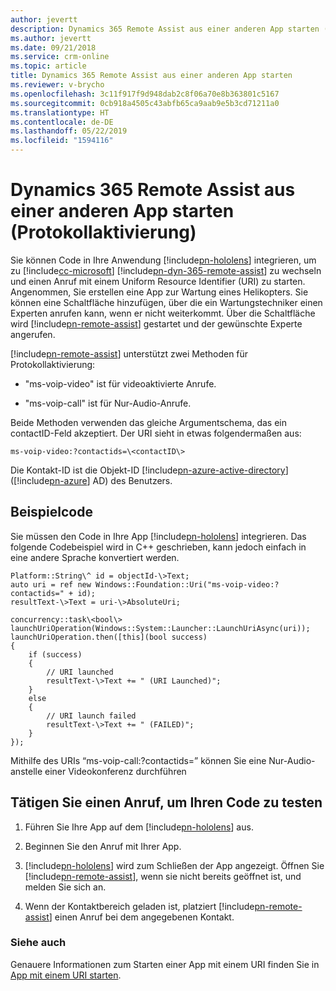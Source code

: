 ```yaml
---
author: jevertt
description: Dynamics 365 Remote Assist aus einer anderen App starten (Protokollaktivierung)
ms.author: jevertt
ms.date: 09/21/2018
ms.service: crm-online
ms.topic: article
title: Dynamics 365 Remote Assist aus einer anderen App starten
ms.reviewer: v-brycho
ms.openlocfilehash: 3c11f917f9d948dab2c8f06a70e8b363801c5167
ms.sourcegitcommit: 0cb918a4505c43abfb65ca9aab9e5b3cd71211a0
ms.translationtype: HT
ms.contentlocale: de-DE
ms.lasthandoff: 05/22/2019
ms.locfileid: "1594116"
---
```

# <a name="launch-dynamics-365-remote-assist-from-another-app-protocol-activation"></a>Dynamics 365 Remote Assist aus einer anderen App starten (Protokollaktivierung)

Sie können Code in Ihre Anwendung [!include[pn-hololens](../includes/pn-hololens.md)] integrieren, um zu [!include[cc-microsoft](../includes/cc-microsoft.md)] [!include[pn-dyn-365-remote-assist](../includes/pn-dyn-365-remote-assist.md)] zu wechseln und einen Anruf mit einem Uniform Resource Identifier (URI) zu starten.
Angenommen, Sie erstellen eine App zur Wartung eines Helikopters. Sie können eine Schaltfläche hinzufügen, über die ein Wartungstechniker einen Experten anrufen kann, wenn er nicht weiterkommt. Über die Schaltfläche wird [!include[pn-remote-assist](../includes/pn-remote-assist.md)] gestartet und der gewünschte Experte angerufen.

[!include[pn-remote-assist](../includes/pn-remote-assist.md)] unterstützt zwei Methoden für Protokollaktivierung: 

-   "ms-voip-video" ist für videoaktivierte Anrufe.

-   "ms-voip-call" ist für Nur-Audio-Anrufe.

Beide Methoden verwenden das gleiche Argumentschema, das ein contactID-Feld akzeptiert.
Der URI sieht in etwas folgendermaßen aus:

`
ms-voip-video:?contactids=\<contactID\>
`

Die Kontakt-ID ist die Objekt-ID [!include[pn-azure-active-directory](../includes/pn-azure-active-directory.md)] ([!include[pn-azure](../includes/pn-azure.md)] AD) des Benutzers.

## <a name="code-sample"></a>Beispielcode

Sie müssen den Code in Ihre App [!include[pn-hololens](../includes/pn-hololens.md)] integrieren. Das folgende Codebeispiel wird in C++ geschrieben, kann jedoch einfach in eine andere Sprache konvertiert werden.

```
Platform::String\^ id = objectId-\>Text;
auto uri = ref new Windows::Foundation::Uri("ms-voip-video:?contactids=" + id);
resultText-\>Text = uri-\>AbsoluteUri; 

concurrency::task\<bool\> launchUriOperation(Windows::System::Launcher::LaunchUriAsync(uri));
launchUriOperation.then([this](bool success)   
{         
    if (success)         
    {             
        // URI launched  
        resultText-\>Text += " (URI Launched)"; 
    } 
    else         
    {             
        // URI launch failed             
        resultText-\>Text += " (FAILED)";
    }     
});  
```

Mithilfe des URIs “ms-voip-call:?contactids=” können Sie eine Nur-Audio- anstelle einer Videokonferenz durchführen

## <a name="place-a-call-to-test-your-code"></a>Tätigen Sie einen Anruf, um Ihren Code zu testen

1.  Führen Sie Ihre App auf dem [!include[pn-hololens](../includes/pn-hololens.md)] aus.

2.  Beginnen Sie den Anruf mit Ihrer App.

3.  [!include[pn-hololens](../includes/pn-hololens.md)] wird zum Schließen der App angezeigt. Öffnen Sie [!include[pn-remote-assist](../includes/pn-remote-assist.md)], wenn sie nicht bereits geöffnet ist, und melden Sie sich an.

4.  Wenn der Kontaktbereich geladen ist, platziert [!include[pn-remote-assist](../includes/pn-remote-assist.md)] einen Anruf bei dem angegebenen Kontakt.

### <a name="see-also"></a>Siehe auch

Genauere Informationen zum Starten einer App mit einem URI finden Sie in [App mit einem URI starten](<https://docs.microsoft.com/en-us/windows/uwp/launch-resume/launch-app-with-uri>).
